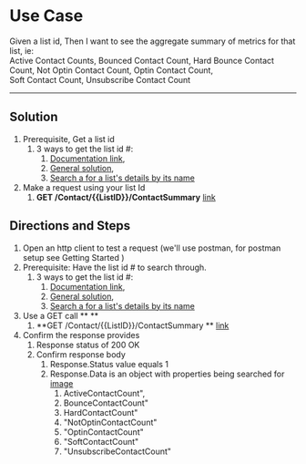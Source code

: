 # Use Case

Given a list id,
Then I want to see the aggregate summary of metrics for that list, ie:   \
Active Contact Counts, Bounced Contact Count, Hard Bounce Contact Count, Not Optin Contact Count, Optin Contact Count, \
Soft Contact Count, Unsubscribe Contact Count

---

## Solution

1.  Prerequisite, Get a list id 
    1.  3 ways to get the list id #: 
        1.  [Documentation link](https://developer.benchmarkemail.com/#cc3ee91a-0ccb-79c1-9365-c96f8511a68b), 
        1.  [General solution](https://docs.google.com/document/d/1WoV5I5hh05CBUGsNpROqHtsvX5-ENawEfR5UHFgZrJQ/edit?usp=sharing), 
        1.  [Search a for a list's details by its name](https://docs.google.com/document/d/1WoV5I5hh05CBUGsNpROqHtsvX5-ENawEfR5UHFgZrJQ/edit?usp=sharing)
1.  Make a request using your list Id 
    1.  **GET /Contact/{{ListID}}/ContactSummary**  [link](https://developer.benchmarkemail.com/#abd3f684-4b7b-b0f3-804d-09b1e98c0c0e)

## Directions and Steps 

1.  Open an http client to test a request (we'll use postman, for postman setup see Getting Started )
1.  Prerequisite: Have the list id # to search through.
    1.  3 ways to get the list id #: 
        1.  [Documentation link](https://developer.benchmarkemail.com/#cc3ee91a-0ccb-79c1-9365-c96f8511a68b), 
        1.  [General solution](https://docs.google.com/document/d/1WoV5I5hh05CBUGsNpROqHtsvX5-ENawEfR5UHFgZrJQ/edit?usp=sharing), 
        1.  [Search a for a list's details by its name](https://docs.google.com/document/d/1WoV5I5hh05CBUGsNpROqHtsvX5-ENawEfR5UHFgZrJQ/edit?usp=sharing)
1.  Use a GET call ** **
    1.  **GET /Contact/{{ListID}}/ContactSummary ** [link](https://developer.benchmarkemail.com/#abd3f684-4b7b-b0f3-804d-09b1e98c0c0e)
1.  Confirm the response provides 
    1.  Response status of 200 OK 
    1.  Confirm response body 
        1.  Response.Status value equals 1 
        1.  Response.Data is an object with properties being searched for [image](https://www.dropbox.com/s/tqiwng1c5nsmtae/2018-09-19_13-40-42.png?dl=0)
            1.  ActiveContactCount",
            1.  BounceContactCount"
            1.  HardContactCount"
            1.  "NotOptinContactCount"
            1.  "OptinContactCount"
            1.  "SoftContactCount"
            1.  "UnsubscribeContactCount"
